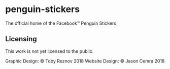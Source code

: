 # penguin-stickers

The official home of the Facebook™ Penguin Stickers

## Licensing

This work is not yet licensed to the public.

Graphic Design: © Toby Reznov 2018
Website Design: © Jason Cemra 2018